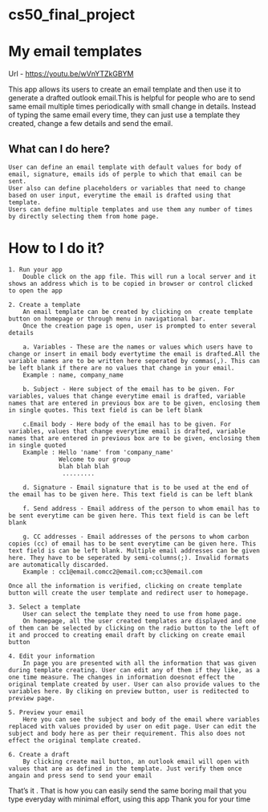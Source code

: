 # cs50_final_project
# My email templates

Url - https://youtu.be/wVnYTZkGBYM

This app  allows its users to create an email template and then use it to generate a drafted outlook email.This is helpful for people who are to send same email multiple times periodically with small change in details. Instead of typing the same email every time, they can just use a template they created, change a few details and send the email.

## What can I do here?
    User can define an email template with default values for body of email, signature, emails ids of perple to which that email can be sent.
    User also can define placeholders or variables that need to change based on user input, everytime the email is drafted using that template.
    Users can define multiple templates and use them any number of times by directly selecting them from home page.

# How to I do it?
    1. Run your app
        Double click on the app file. This will run a local server and it shows an address which is to be copied in browser or control clicked to open the app

    2. Create a template
        An email template can be created by clicking on  create template button on homepage or through menu in navigational bar.
        Once the creation page is open, user is prompted to enter several details

        a. Variables - These are the names or values which users have to change or insert in email body evertytime the email is drafted.All the variable names are to be written here seperated by commas(,). This can  be left blank if there are no values that change in your email.
        Example : name, company_name

        b. Subject - Here subject of the email has to be given. For variables, values that change everytime email is drafted, variable names that are entered in previous box are to be given, enclosing them in single quotes. This text field is can be left blank

        c.Email body - Here body of the email has to be given. For variables, values that change everytime email is drafted, variable names that are entered in previous box are to be given, enclosing them in single quoted
        Example : Hello 'name' from 'company_name'
                  Welcome to our group
                  blah blah blah
                   .........

        d. Signature - Email signature that is to be used at the end of the email has to be given here. This text field is can be left blank

        f. Send address - Email address of the person to whom email has to be sent everytime can be given here. This text field is can be left blank

        g. CC addresses - Email addresses of the persons to whom carbon copies (cc) of email has to be sent everytime can be given here. This text field is can be left blank. Multiple email addresses can be given  here. They have to be seperated by semi-columns(;). Invalid formats are automatically discarded.
        Example : cc1@email.comcc2@email.com;cc3@email.com

    Once all the information is verified, clicking on create template button will create the user template and redirect user to homepage.

    3. Select a template
        User can select the template they need to use from home page.
        On homepage, all the user created templates are displayed and one of them can be selected by clicking on the radio button to the left of it and procced to creating email draft by clicking on create email button

    4. Edit your information
        In page you are presented with all the information that was given during template creating. User can edit any of them if they like, as a one time measure. The changes in information doesnot effect the original template created by user. User can also provide values to the variables here. By cliking on preview button, user is reditected to preview page.

    5. Preview your email
        Here you can see the subject and body of the email where variables replaced with values provided by user on edit page. User can edit the subject and body here as per their requirement. This also does not effect the original template created.

    6. Create a draft
        By clicking create mail button, an outlook email will open with values that are as defined in the template. Just verify them once angain and press send to send your email


That’s it . That is how you can easily send the same boring mail that you type everyday with minimal effort, using this app
Thank you for your time
